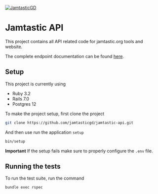 [![JamtasticGD](https://circleci.com/gh/jamtasticgd/jamtastic-api/tree/main.svg?style=svg)](https://app.circleci.com/pipelines/github/jamtasticgd/jamtastic-api?branch=main)

# Jamtastic API
This project contains all API related code for jamtastic.org tools and website.

The complete endpoint documentation can be found [here](https://documenter.getpostman.com/view/2140691/2s93sW8vcf).

## Setup
This project is currently using
- Ruby 3.2
- Rails 7.0
- Postgres 12

To make the project setup, first clone the project

```zsh
git clone https://github.com/jamtasticgd/jamtastic-api.git
```

And then use run the application `setup`

```zsh
bin/setup
```

**Important** If the setup fails make sure to properly configure the `.env` file.

## Running the tests
To run the test suite, run the command

```zsh
bundle exec rspec
```
